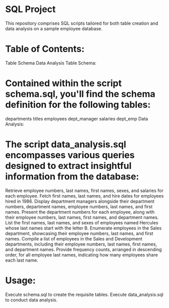 # SQL Project

This repository comprises SQL scripts tailored for both table creation and data analysis on a sample employee database.

# Table of Contents:

Table Schema
Data Analysis
Table Schema:

# Contained within the script schema.sql, you'll find the schema definition for the following tables:

departments
titles
employees
dept_manager
salaries
dept_emp
Data Analysis:

# The script data_analysis.sql encompasses various queries designed to extract insightful information from the database:

Retrieve employee numbers, last names, first names, sexes, and salaries for each employee.
Fetch first names, last names, and hire dates for employees hired in 1986.
Display department managers alongside their department numbers, department names, employee numbers, last names, and first names.
Present the department numbers for each employee, along with their employee numbers, last names, first names, and department names.
List the first names, last names, and sexes of employees named Hercules whose last names start with the letter B.
Enumerate employees in the Sales department, showcasing their employee numbers, last names, and first names.
Compile a list of employees in the Sales and Development departments, including their employee numbers, last names, first names, and department names.
Provide frequency counts, arranged in descending order, for all employee last names, indicating how many employees share each last name.

# Usage:

Execute schema.sql to create the requisite tables.
Execute data_analysis.sql to conduct data analysis.
